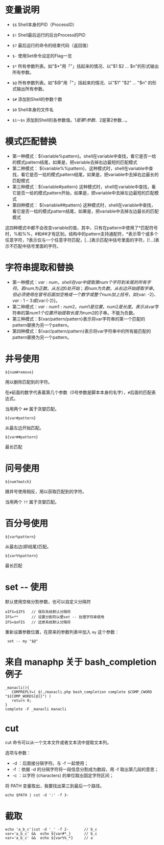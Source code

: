 # 变量说明

- `$$`
Shell本身的PID（ProcessID）

- `$!`
Shell最后运行的后台Process的PID

- `$?`
最后运行的命令的结束代码（返回值）

- `$-`
使用Set命令设定的Flag一览

- `$*`
所有参数列表。如"$*"用「"」括起来的情况、以"$1 $2 … $n"的形式输出所有参数。

- `$@`
所有参数列表。如"$@"用「"」括起来的情况、以"$1" "$2" … "$n" 的形式输出所有参数。

- `$#`
添加到Shell的参数个数

- `$0`
Shell本身的文件名

- `$1～$n`
添加到Shell的各参数值。$1是第1参数、$2是第2参数…。

# 模式匹配替换

* 第一种模式：${variable%pattern}。shell在variable中查找，看它是否一给的模式pattern结尾，如果是，把variable去掉右边最短的匹配模式
* 第二种模式： ${variable%%pattern}，这种模式时，shell在variable中查找，看它是否一给的模式pattern结尾，如果是，把variable中去掉右边最长的匹配模式
* 第三种模式：${variable#pattern} 这种模式时，shell在variable中查找，看它是否一给的模式pattern开始，如果是，把variable中去掉左边最短的匹配模式
* 第四种模式： ${variable##pattern} 这种模式时，shell在variable中查找，看它是否一给的模式pattern结尾，如果是，把variable中去掉左边最长的匹配模式

这四种模式中都不会改变variable的值，其中，只有在pattern中使用了*匹配符号时，%和%%，#和##才有区别。结构中的pattern支持通配符，*表示零个或多个任意字符，?表示仅与一个任意字符匹配，[...]表示匹配中括号里面的字符，[!...]表示不匹配中括号里面的字符。

# 字符串提取和替换

* 第一种模式：${var:num}，shell在var中提取第num个字符到末尾的所有字符。若num为正数，从左边0处开始；若num为负数，从右边开始提取字串，但必须使用在冒号后面加空格或一个数字或整个num加上括号，如${var: -2}、${var:1-3}或${var:(-2)}。         
* 第二种模式：${var:num1:num2}，num1是位置，num2是长度。表示从$var字符串的第$num1个位置开始提取长度为$num2的子串。不能为负数。
* 第三种模式：${var/pattern/pattern}表示将var字符串的第一个匹配的pattern替换为另一个pattern。
* 第四种模式：${var//pattern/pattern}表示将var字符串中的所有能匹配的pattern替换为另一个pattern。

# 井号使用

`${num#remove}`

用以删除匹配到的字符。

在`#`前面的数字代表着第几个参数（0号参数是脚本本身的名字），`#`后面的匹配表达式。

当用两个 `##` 属于贪婪匹配。

`${var#pattern}`

从最左边开始匹配。

`${var##pattern}`

最长匹配

# 问号使用

`${num?match}`

跟井号使用相反，用以获取匹配到的字符。

当用两个 `??` 属于贪婪匹配。

# 百分号使用

`${var%pattern}`

从最右边(即结尾)匹配。

`${var%%pattern}`

最长匹配

# set -- 使用

默认使用空格分割参数，也可以自定义分隔符

```shell
oIFS=$IFS	// 保存系统默认分隔符
IFS=**		// 设置分割符以便set -- 处理字符串使用
IFS=$oFIS	// 还原系统默认分隔符
```

重新设置参数位置，在原来的参数列表中加入 `my` 这个参数：

```shell
 set -- my "$@"
 ```

# 来自 manaphp 关于 bash_completion 例子
```shell
_manacli(){
   COMPREPLY=( $(./manacli.php bash_completion complete $COMP_CWORD "${COMP_WORDS[@]}") )
   return 0;
}
complete -F _manacli manacli
```

# cut

cut 命令可以从一个文本文件或者文本流中提取文本列。


选项与参数：
- -d  ：后面接分隔字符。与 -f 一起使用；
- -f  ：依据 -d 的分隔字符将一段信息分割成为数段，用 -f 取出第几段的意思；
- -c  ：以字符 (characters) 的单位取出固定字符区间；

将 PATH 变量取出，我要找出第三到最后一个路径。
```shell
echo $PATH | cut -d ':' -f 3-
```

# 截取
```shell
echo 'a_b_c'|cut -d '_' -f 2-		// b_c
var='a_b_c' &&  echo ${var#*_}		// b_c
var='a_b_c' &&  echo ${var%%_*}		// a
```
